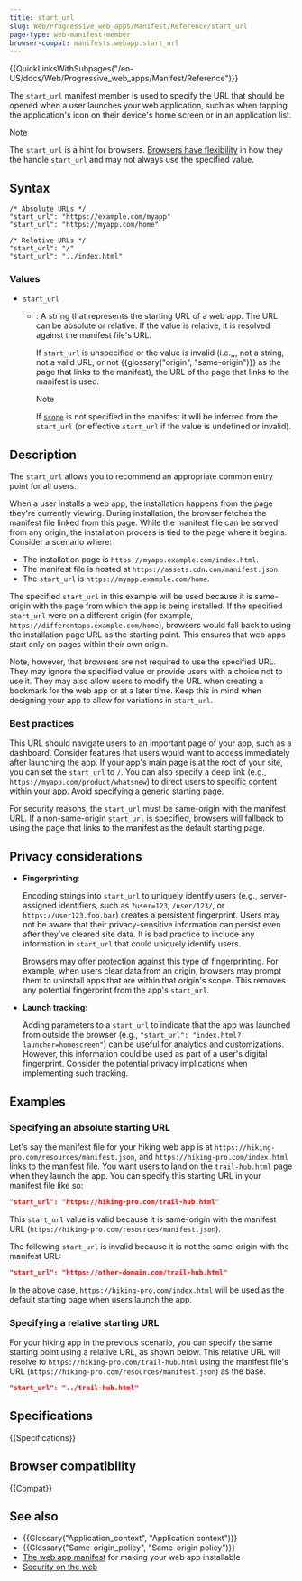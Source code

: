 ```yaml
---
title: start_url
slug: Web/Progressive_web_apps/Manifest/Reference/start_url
page-type: web-manifest-member
browser-compat: manifests.webapp.start_url
---
```


{{QuickLinksWithSubpages("/en-US/docs/Web/Progressive_web_apps/Manifest/Reference")}}

The `start_url` manifest member is used to specify the URL that should be opened when a user launches your web application, such as when tapping the application's icon on their device's home screen or in an application list.

> [!NOTE]
> The `start_url` is a hint for browsers. [Browsers have flexibility](#description) in how they the handle `start_url` and may not always use the specified value.

## Syntax

```json-nolint
/* Absolute URLs */
"start_url": "https://example.com/myapp"
"start_url": "https://myapp.com/home"

/* Relative URLs */
"start_url": "/"
"start_url": "../index.html"
```

### Values

- `start_url`

  - : A string that represents the starting URL of a web app.
    The URL can be absolute or relative.
    If the value is relative, it is resolved against the manifest file's URL.

    If `start_url` is unspecified or the value is invalid (i.e.,,, not a string, not a valid URL, or not {{glossary("origin", "same-origin")}} as the page that links to the manifest), the URL of the page that links to the manifest is used.

    > [!NOTE]
    > If [`scope`](/en-US/docs/Web/Progressive_web_apps/Manifest/Reference/scope) is not specified in the manifest it will be inferred from the `start_url` (or effective `start_url` if the value is undefined or invalid).

## Description

The `start_url` allows you to recommend an appropriate common entry point for all users.

When a user installs a web app, the installation happens from the page they're currently viewing.
During installation, the browser fetches the manifest file linked from this page.
While the manifest file can be served from any origin, the installation process is tied to the page where it begins.
Consider a scenario where:

- The installation page is `https://myapp.example.com/index.html`.
- The manifest file is hosted at `https://assets.cdn.com/manifest.json`.
- The `start_url` is `https://myapp.example.com/home`.

The specified `start_url` in this example will be used because it is same-origin with the page from which the app is being installed.
If the specified `start_url` were on a different origin (for example, `https://differentapp.example.com/home`), browsers would fall back to using the installation page URL as the starting point.
This ensures that web apps start only on pages within their own origin.

Note, however, that browsers are not required to use the specified URL.
They may ignore the specified value or provide users with a choice not to use it.
They may also allow users to modify the URL when creating a bookmark for the web app or at a later time.
Keep this in mind when designing your app to allow for variations in `start_url`.

### Best practices

This URL should navigate users to an important page of your app, such as a dashboard.
Consider features that users would want to access immediately after launching the app.
If your app's main page is at the root of your site, you can set the `start_url` to `/`.
You can also specify a deep link (e.g., `https://myapp.com/product/whatsnew`) to direct users to specific content within your app.
Avoid specifying a generic starting page.

For security reasons, the `start_url` must be same-origin with the manifest URL.
If a non-same-origin `start_url` is specified, browsers will fallback to using the page that links to the manifest as the default starting page.

## Privacy considerations

- **Fingerprinting**:

  Encoding strings into `start_url` to uniquely identify users (e.g., server-assigned identifiers, such as `?user=123`, `/user/123/`, or `https://user123.foo.bar`) creates a persistent fingerprint.
  Users may not be aware that their privacy-sensitive information can persist even after they've cleared site data.
  It is bad practice to include any information in `start_url` that could uniquely identify users.

  Browsers may offer protection against this type of fingerprinting.
  For example, when users clear data from an origin, browsers may prompt them to uninstall apps that are within that origin's scope.
  This removes any potential fingerprint from the app's `start_url`.

- **Launch tracking**:

  Adding parameters to a `start_url` to indicate that the app was launched from outside the browser (e.g., `"start_url": "index.html?launcher=homescreen"`) can be useful for analytics and customizations.
  However, this information could be used as part of a user's digital fingerprint.
  Consider the potential privacy implications when implementing such tracking.

## Examples

### Specifying an absolute starting URL

Let's say the manifest file for your hiking web app is at `https://hiking-pro.com/resources/manifest.json`, and `https://hiking-pro.com/index.html` links to the manifest file.
You want users to land on the `trail-hub.html` page when they launch the app.
You can specify this starting URL in your manifest file like so:

```json
"start_url": "https://hiking-pro.com/trail-hub.html"
```

This `start_url` value is valid because it is same-origin with the manifest URL (`https://hiking-pro.com/resources/manifest.json`).

The following `start_url` is invalid because it is not the same-origin with the manifest URL:

```json example-bad
"start_url": "https://other-domain.com/trail-hub.html"
```

In the above case, `https://hiking-pro.com/index.html` will be used as the default starting page when users launch the app.

### Specifying a relative starting URL

For your hiking app in the previous scenario, you can specify the same starting point using a relative URL, as shown below.
This relative URL will resolve to `https://hiking-pro.com/trail-hub.html` using the manifest file's URL (`https://hiking-pro.com/resources/manifest.json`) as the base.

```json
"start_url": "../trail-hub.html"
```

## Specifications

{{Specifications}}

## Browser compatibility

{{Compat}}

## See also

- {{Glossary("Application_context", "Application context")}}
- {{Glossary("Same-origin_policy", "Same-origin policy")}}
- [The web app manifest](/en-US/docs/Web/Progressive_web_apps/Guides/Making_PWAs_installable#the_web_app_manifest) for making your web app installable
- [Security on the web](/en-US/docs/Web/Security)
